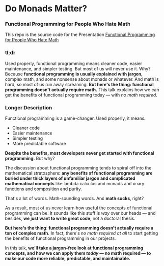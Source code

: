 # Do Monads Matter?
### Functional Programming for People Who Hate Math

This repo is the source code for the Presentation [Functional Programming for People Who Hate Math](https://jlengstorf.github.io/presentations/functional-programming/slides/#/)

### tl;dr

Used properly, functional programming means cleaner code, easier maintenance, and simpler testing. But most of us will never use it. Why? Because **functional programming is usually explained with jargon**, complex math, and some nonsense about monads or whatever. And math is hard, so most of us run away screaming. **But here's the thing: functional programming doesn't actually require math.** This talk explains how we can get the benefits of functional programming today — with _no math required_.

### Longer Description

Functional programming is a game-changer. Used properly, it means:

- Cleaner code
- Easier maintenance
- Simpler testing
- More predictable software

**Despite the benefits, most developers never get started with functional programming.** But why?

The discussion about functional programming tends to spiral off into the mathematical stratosphere: **any benefits of functional programming are buried under thick layers of unfamiliar jargon and complicated mathematical concepts** like lambda calculus and monads and unary functions and composition and purity.

That's a lot of words. Math-sounding words. And **math sucks**, right?

As a result, most of us never learn how useful the concepts of functional programming can be. It sounds like this stuff is _way_ over our heads — and besides, **we just want to write great code**, not a doctoral thesis.

**But here's the thing: functional programming doesn't actually require a ton of complex math.** In fact, there's _no math required at all_ to start getting the benefits of functional programming in our projects.

In this talk, **we'll take a jargon-free look at functional programming concepts, and how we can apply them _today_ — no math required — to make our code more reliable, predictable, and maintainable.**
